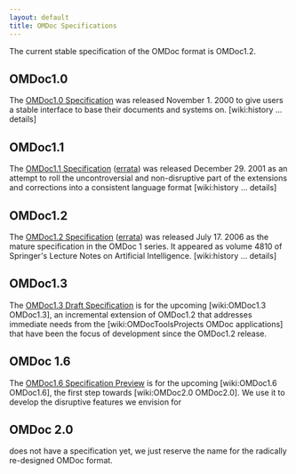 ```yaml
---
layout: default
title: OMDoc Specifications
---
```

The current stable specification of the OMDoc format is OMDoc1.2. 
 
## OMDoc1.0
 
The [OMDoc1.0 Specification]("http://www.omdoc.org/pubs/omdoc1.0.pdf") was released November 1. 2000 to give users a stable interface to base their documents and systems on. [wiki:history ... details]

 
## OMDoc1.1
 
The [OMDoc1.1 Specification]("http://www.omdoc.org/pubs/omdoc1.1.pdf") ([errata]("http://www.omdoc.org/pubs/errata1.1.pdf")) was released December 29. 2001 as an attempt to roll the uncontroversial and non-disruptive part of the extensions and corrections into a consistent language format [wiki:history ... details]

 
## OMDoc1.2
 
The [OMDoc1.2 Specification]("http://www.omdoc.org/pubs/omdoc1.2.pdf") ([errata]("http://www.omdoc.org/pubs/errata1.2.pdf")) was released July 17. 2006 as the mature specification in the OMDoc 1 series. It appeared as volume 4810 of Springer's Lecture Notes on Artificial Intelligence. [wiki:history ... details]

 
## OMDoc1.3
 
The [OMDoc1.3 Draft Specification]("http://www.omdoc.org/pubs/omdoc1.3.pdf") is for the upcoming [wiki:OMDoc1.3 OMDoc1.3], an incremental extension of OMDoc1.2 that addresses immediate needs from the [wiki:OMDocToolsProjects OMDoc applications] that have been the focus of development since the OMDoc1.2 release. 

 
## OMDoc 1.6
 
The [OMDoc1.6 Specification Preview]("http://www.omdoc.org/pubs/omdoc-1.6-preview.pdf") is for the upcoming [wiki:OMDoc1.6 OMDoc1.6], the first step towards [wiki:OMDoc2.0 OMDoc2.0]. We use it to develop the disruptive features we envision for

 
## OMDoc 2.0
 
does not have a specification yet, we just reserve the name for the radically re-designed OMDoc format. 
